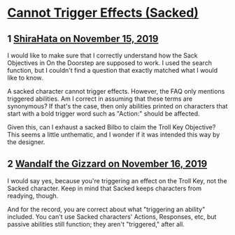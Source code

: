 # [Cannot Trigger Effects (Sacked)](https://community.fantasyflightgames.com/topic/302355-cannot-trigger-effects-sacked/)

## 1 [ShiraHata on November 15, 2019](https://community.fantasyflightgames.com/topic/302355-cannot-trigger-effects-sacked/?do=findComment&comment=3830012)

I would like to make sure that I correctly understand how the Sack Objectives in On the Doorstep are supposed to work. I used the search function, but I couldn't find a question that exactly matched what I would like to know.

A sacked character cannot trigger effects. However, the FAQ only mentions triggered abilities. Am I correct in assuming that these terms are synonymous? If that's the case, then only abilities printed on characters that start with a bold trigger word such as "Action:" should be affected.

Given this, can I exhaust a sacked Bilbo to claim the Troll Key Objective? This seems a little unthematic, and I wonder if it was intended this way by the designer.

## 2 [Wandalf the Gizzard on November 16, 2019](https://community.fantasyflightgames.com/topic/302355-cannot-trigger-effects-sacked/?do=findComment&comment=3830335)

I would say yes, because you're triggering an effect on the Troll Key, not the Sacked character. Keep in mind that Sacked keeps characters from readying, though.

And for the record, you are correct about what "triggering an ability" included. You can't use Sacked characters' Actions, Responses, etc, but passive abilities still function; they aren't "triggered," after all.

